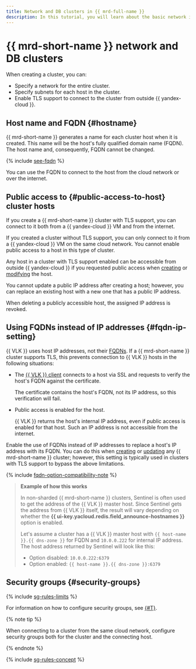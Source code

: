 ```yaml
---
title: Network and DB clusters in {{ mrd-full-name }}
description: In this tutorial, you will learn about the basic network interface settings for a {{ VLK }} cluster.
---
```


# {{ mrd-short-name }} network and DB clusters


When creating a cluster, you can:

* Specify a network for the entire cluster.
* Specify subnets for each host in the cluster.
* Enable TLS support to connect to the cluster from outside {{ yandex-cloud }}.


## Host name and FQDN {#hostname}

{{ mrd-short-name }} generates a name for each cluster host when it is created. This name will be the host's fully qualified domain name (FQDN). The host name and, consequently, FQDN cannot be changed.

{% include [see-fqdn](../../_includes/mdb/mrd/fqdn-host.md) %}


You can use the FQDN to connect to the host from the cloud network or over the internet.

## Public access to {#public-access-to-host} cluster hosts

If you create a {{ mrd-short-name }} cluster with TLS support, you can connect to it both from a {{ yandex-cloud }} VM and from the internet.

If you created a cluster without TLS support, you can only connect to it from a {{ yandex-cloud }} VM on the same cloud network. You cannot enable public access to a host in this type of cluster.

Any host in a cluster with TLS support enabled can be accessible from outside {{ yandex-cloud }} if you requested public access when [creating](../operations/hosts.md#add) or [modifying](../operations/hosts.md#update) the host.

You cannot update a public IP address after creating a host; however, you can replace an existing host with a new one that has a public IP address.

When deleting a publicly accessible host, the assigned IP address is revoked.

## Using FQDNs instead of IP addresses {#fqdn-ip-setting}

{{ VLK }} uses host IP addresses, not their [FQDNs](#hostname). If a {{ mrd-short-name }} cluster supports TLS, this prevents connection to {{ VLK }} hosts in the following situations:

* The [{{ VLK }} client](./supported-clients.md) connects to a host via SSL and requests to verify the host's FQDN against the certificate.

    The certificate contains the host's FQDN, not its IP address, so this verification will fail.

* Public access is enabled for the host.

    {{ VLK }} returns the host's internal IP address, even if public access is enabled for that host. Such an IP address is not accessible from the internet.

Enable the use of FQDNs instead of IP addresses to replace a host's IP address with its FQDN. You can do this when [creating](../operations/cluster-create.md) or [updating](../operations/update.md#configure-fqdn-ip-behavior) any {{ mrd-short-name }} cluster; however, this setting is typically used in clusters with TLS support to bypass the above limitations.

{% include [fqdn-option-compatibility-note](../../_includes/mdb/mrd/connect/fqdn-option-compatibility-note.md) %}

> **Example of how this works**
>
> In non-sharded {{ mrd-short-name }} clusters, Sentinel is often used to get the address of the {{ VLK }} master host. Since Sentinel gets the address from {{ VLK }} itself, the result will vary depending on whether the **{{ ui-key.yacloud.redis.field_announce-hostnames }}** option is enabled.
>
> Let's assume a cluster has a {{ VLK }} master host with `{{ host-name }}.{{ dns-zone }}` for FQDN and `10.0.0.222` for internal IP address. The host address returned by Sentinel will look like this:
>
> * Option disabled: `10.0.0.222:6379`
> * Option enabled: `{{ host-name }}.{{ dns-zone }}:6379`

## Security groups {#security-groups}

{% include [sg-rules-limits](../../_includes/mdb/sg-rules-limits.md) %}

For information on how to configure security groups, see [{#T}](../operations/connect/index.md#configuring-security-groups).

{% note tip %}

When connecting to a cluster from the same cloud network, configure security groups both for the cluster and the connecting host.

{% endnote %}

{% include [sg-rules-concept](../../_includes/mdb/sg-rules-concept.md) %}

